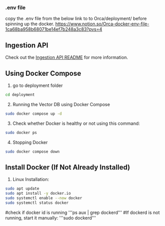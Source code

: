 ### .env file
copy the .env file from the below link to to Orca/deployment/ before spinning up the docker. 
https://www.notion.so/Orca-docker-env-file-1ca68ba958b68071be14ef7b248a3c83?pvs=4

## Ingestion API
Check out the [Ingestion API README](core/ingest/README.md) for more information.

## Using Docker Compose

1. go to deployment folder
```sh
cd deployment
```

2. Running the Vector DB using Docker Compose
```sh
sudo docker compose up -d
```

3. Check whether Docker is healthy or not using this command:
```sh
sudo docker ps
```

4. Stopping Docker
```sh
sudo docker compose down
```


## Install Docker (If Not Already Installed)

1. Linux Installation:
```sh
sudo apt update
sudo apt install -y docker.io
sudo systemctl enable --now docker
sudo systemctl status docker
```

#check if docker id is running
'''ps aux | grep dockerd'''
#If dockerd is not running, start it manually:
'''sudo dockerd'''










